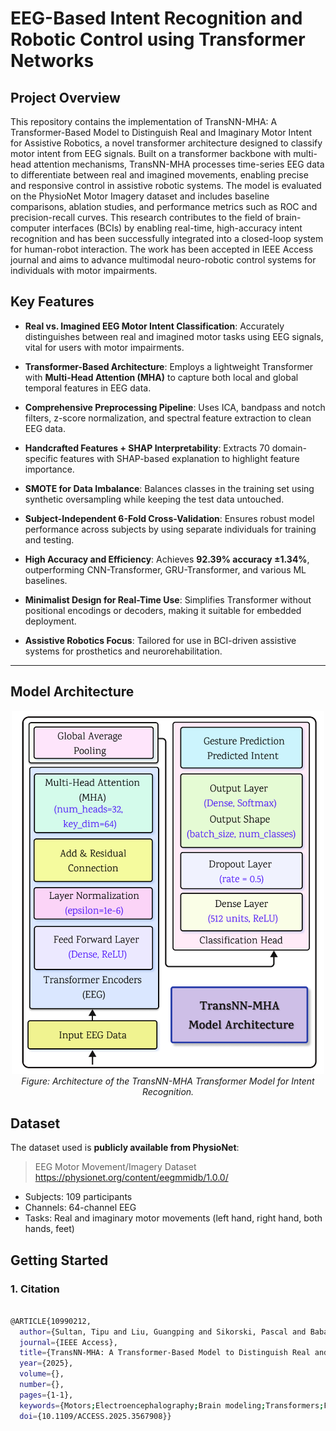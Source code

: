 # EEG-Based Intent Recognition and Robotic Control using Transformer Networks


## Project Overview

This repository contains the implementation of TransNN-MHA: A Transformer-Based Model to Distinguish Real and Imaginary Motor Intent for Assistive Robotics, a novel transformer architecture designed to classify motor intent from EEG signals. Built on a transformer backbone with multi-head attention mechanisms, TransNN-MHA processes time-series EEG data to differentiate between real and imagined movements, enabling precise and responsive control in assistive robotic systems. The model is evaluated on the PhysioNet Motor Imagery dataset and includes baseline comparisons, ablation studies, and performance metrics such as ROC and precision-recall curves. This research contributes to the field of brain-computer interfaces (BCIs) by enabling real-time, high-accuracy intent recognition and has been successfully integrated into a closed-loop system for human-robot interaction. The work has been accepted in IEEE Access journal and aims to advance multimodal neuro-robotic control systems for individuals with motor impairments.

## Key Features

-  **Real vs. Imagined EEG Motor Intent Classification**: Accurately distinguishes between real and imagined motor tasks using EEG signals, vital for users with motor impairments.

-  **Transformer-Based Architecture**: Employs a lightweight Transformer with **Multi-Head Attention (MHA)** to capture both local and global temporal features in EEG data.

-  **Comprehensive Preprocessing Pipeline**: Uses ICA, bandpass and notch filters, z-score normalization, and spectral feature extraction to clean EEG data.

-  **Handcrafted Features + SHAP Interpretability**: Extracts 70 domain-specific features with SHAP-based explanation to highlight feature importance.

-  **SMOTE for Data Imbalance**: Balances classes in the training set using synthetic oversampling while keeping the test data untouched.

-  **Subject-Independent 6-Fold Cross-Validation**: Ensures robust model performance across subjects by using separate individuals for training and testing.

-  **High Accuracy and Efficiency**: Achieves **92.39% accuracy ±1.34%**, outperforming CNN-Transformer, GRU-Transformer, and various ML baselines.

-  **Minimalist Design for Real-Time Use**: Simplifies Transformer without positional encodings or decoders, making it suitable for embedded deployment.

-  **Assistive Robotics Focus**: Tailored for use in BCI-driven assistive systems for prosthetics and neurorehabilitation.

---


##  Model Architecture


<p align="center">
  <img src="Transformer.png" width="500"/>
  <br>
  <em>Figure: Architecture of the TransNN-MHA Transformer Model for Intent Recognition.</em>
</p>



##  Dataset

The dataset used is **publicly available from PhysioNet**:

> EEG Motor Movement/Imagery Dataset  
> https://physionet.org/content/eegmmidb/1.0.0/

- Subjects: 109 participants  
- Channels: 64-channel EEG  
- Tasks: Real and imaginary motor movements (left hand, right hand, both hands, feet)

##  Getting Started

### 1. Citation

```bash

@ARTICLE{10990212,
  author={Sultan, Tipu and Liu, Guangping and Sikorski, Pascal and Babaiasl, Madi},
  journal={IEEE Access}, 
  title={TransNN-MHA: A Transformer-Based Model to Distinguish Real and Imaginary Motor Intent for Assistive Robotics}, 
  year={2025},
  volume={},
  number={},
  pages={1-1},
  keywords={Motors;Electroencephalography;Brain modeling;Transformers;Feature extraction;Accuracy;Robots;Support vector machines;Data models;Real-time systems;Transformer models;multi-head attention;EEG signals;assistive robotics;intent detection},
  doi={10.1109/ACCESS.2025.3567908}}



